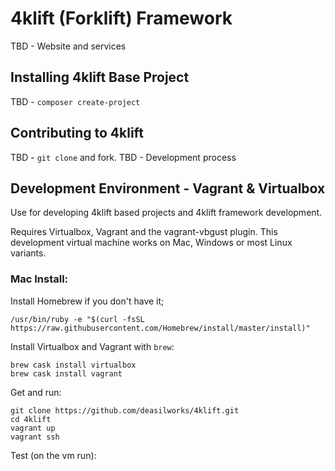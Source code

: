 4klift (Forklift) Framework
===========================

TBD - Website and services

## Installing 4klift Base Project

TBD - `composer create-project`

## Contributing to 4klift

TBD - `git clone` and fork.
TBD - Development process

## Development Environment - Vagrant & Virtualbox

Use for developing 4klift based projects and 4klift framework development.

Requires Virtualbox, Vagrant and the vagrant-vbgust plugin. This development
virtual machine works on Mac, Windows or most Linux variants. 

### Mac Install:

Install Homebrew if you don't have it;

    /usr/bin/ruby -e "$(curl -fsSL https://raw.githubusercontent.com/Homebrew/install/master/install)"

Install Virtualbox and Vagrant with `brew`:

    brew cask install virtualbox
    brew cask install vagrant

Get and run:

    git clone https://github.com/deasilworks/4klift.git
    cd 4klift
    vagrant up
    vagrant ssh
    
Test (on the vm run):

    


    
